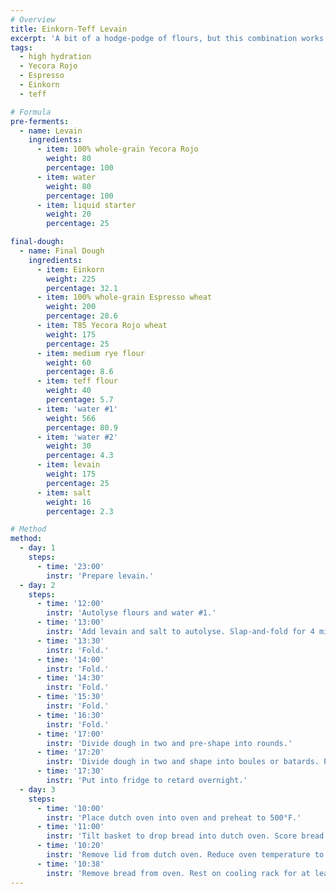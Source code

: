 ```yaml
---
# Overview
title: Einkorn-Teff Levain
excerpt: 'A bit of a hodge-podge of flours, but this combination works well both flavor- and process-wise. Overall, the flavor is still whole-wheat-dominant, but the einkorn add as a delicate, grassy flavor and the teff an earthy sweetness.'
tags:
  - high hydration
  - Yecora Rojo
  - Espresso
  - Einkorn
  - teff

# Formula
pre-ferments:
  - name: Levain
    ingredients:
      - item: 100% whole-grain Yecora Rojo
        weight: 80
        percentage: 100
      - item: water
        weight: 80
        percentage: 100
      - item: liquid starter
        weight: 20
        percentage: 25

final-dough:
  - name: Final Dough
    ingredients:
      - item: Einkorn
        weight: 225
        percentage: 32.1
      - item: 100% whole-grain Espresso wheat
        weight: 200
        percentage: 28.6
      - item: T85 Yecora Rojo wheat
        weight: 175
        percentage: 25
      - item: medium rye flour
        weight: 60
        percentage: 8.6
      - item: teff flour
        weight: 40
        percentage: 5.7
      - item: 'water #1'
        weight: 566
        percentage: 80.9
      - item: 'water #2'
        weight: 30
        percentage: 4.3
      - item: levain
        weight: 175
        percentage: 25
      - item: salt
        weight: 16
        percentage: 2.3

# Method
method:
  - day: 1
    steps:
      - time: '23:00'
        instr: 'Prepare levain.'
  - day: 2
    steps:
      - time: '12:00'
        instr: 'Autolyse flours and water #1.'
      - time: '13:00'
        instr: 'Add levain and salt to autolyse. Slap-and-fold for 4 minutes.'
      - time: '13:30'
        instr: 'Fold.'
      - time: '14:00'
        instr: 'Fold.'
      - time: '14:30'
        instr: 'Fold.'
      - time: '15:30'
        instr: 'Fold.'
      - time: '16:30'
        instr: 'Fold.'
      - time: '17:00'
        instr: 'Divide dough in two and pre-shape into rounds.'
      - time: '17:20'
        instr: 'Divide dough in two and shape into boules or batards. Place into floured, lined baskets. Put baskets into plastic bags.'
      - time: '17:30'
        instr: 'Put into fridge to retard overnight.'
  - day: 3
    steps:
      - time: '10:00'
        instr: 'Place dutch oven into oven and preheat to 500°F.'
      - time: '11:00'
        instr: 'Tilt basket to drop bread into dutch oven. Score bread and place in oven.'
      - time: '10:20'
        instr: 'Remove lid from dutch oven. Reduce oven temperature to 465°F.'
      - time: '10:38'
        instr: 'Remove bread from oven. Rest on cooling rack for at least two hours.'
---
```

